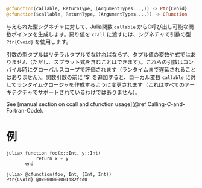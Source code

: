 ```julia
@cfunction(callable, ReturnType, (ArgumentTypes...,)) -> Ptr{Cvoid}
@cfunction($callable, ReturnType, (ArgumentTypes...,)) -> CFunction
```

与えられた型シグネチャに対して、Julia関数 `callable` からC呼び出し可能な関数ポインタを生成します。戻り値を `ccall` に渡すには、シグネチャで引数の型 `Ptr{Cvoid}` を使用します。

引数の型タプルはリテラルタプルでなければならず、タプル値の変数や式ではありません（ただし、スプラット式を含むことはできます）。これらの引数はコンパイル時にグローバルスコープで評価されます（ランタイムまで遅延されることはありません）。関数引数の前に '$' を追加すると、ローカル変数 `callable` に対してランタイムクロージャを作成するように変更されます（これはすべてのアーキテクチャでサポートされているわけではありません）。

See [manual section on ccall and cfunction usage](@ref Calling-C-and-Fortran-Code).

# 例

```julia-repl
julia> function foo(x::Int, y::Int)
           return x + y
       end

julia> @cfunction(foo, Int, (Int, Int))
Ptr{Cvoid} @0x000000001b82fcd0
```
